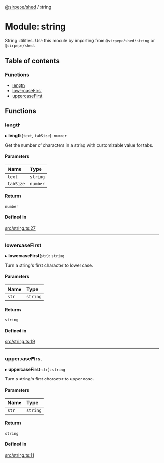 [@sirpepe/shed](../README.md) / string

# Module: string

String utilities. Use this module by importing from `@sirpepe/shed/string`
or `@sirpepe/shed`.

## Table of contents

### Functions

- [length](string.md#length)
- [lowercaseFirst](string.md#lowercasefirst)
- [uppercaseFirst](string.md#uppercasefirst)

## Functions

### length

▸ **length**(`text`, `tabSize`): `number`

Get the number of characters in a string with customizable value for tabs.

#### Parameters

| Name | Type |
| :------ | :------ |
| `text` | `string` |
| `tabSize` | `number` |

#### Returns

`number`

#### Defined in

[src/string.ts:27](https://github.com/SirPepe/shed/blob/29be99e/src/string.ts#L27)

___

### lowercaseFirst

▸ **lowercaseFirst**(`str`): `string`

Turn a string's first character to lower case.

#### Parameters

| Name | Type |
| :------ | :------ |
| `str` | `string` |

#### Returns

`string`

#### Defined in

[src/string.ts:19](https://github.com/SirPepe/shed/blob/29be99e/src/string.ts#L19)

___

### uppercaseFirst

▸ **uppercaseFirst**(`str`): `string`

Turn a string's first character to upper case.

#### Parameters

| Name | Type |
| :------ | :------ |
| `str` | `string` |

#### Returns

`string`

#### Defined in

[src/string.ts:11](https://github.com/SirPepe/shed/blob/29be99e/src/string.ts#L11)
